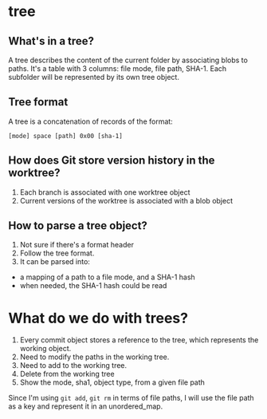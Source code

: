 # tree

## What's in a tree?

A tree describes the content of the current folder by associating blobs to paths.
It's a table with 3 columns: file mode, file path, SHA-1.
Each subfolder will be represented by its own tree object.

## Tree format

A tree is a concatenation of records of the format:
```
[mode] space [path] 0x00 [sha-1]
```

## How does Git store version history in the worktree?

1. Each branch is associated with one worktree object
2. Current versions of the worktree is associated with a blob object

## How to parse a tree object?

1. Not sure if there's a format header
2. Follow the tree format.
3. It can be parsed into:
- a mapping of a path to a file mode, and a SHA-1 hash
- when needed, the SHA-1 hash could be read

# What do we do with trees?
1. Every commit object stores a reference to the tree, which represents the working object.
2. Need to modify the paths in the working tree.
3. Need to add to the working tree.
4. Delete from the working tree
5. Show the mode, sha1, object type, from a given file path

Since I'm using `git add`, `git rm` in terms of file paths, I will use the file path as a key and represent it in an unordered_map.